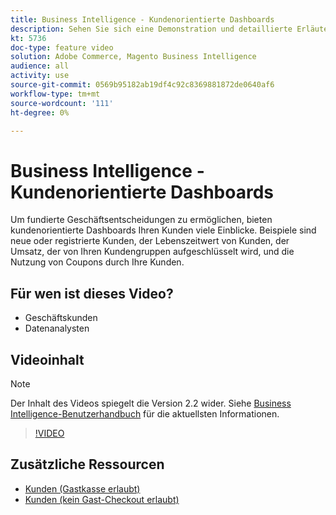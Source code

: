```yaml
---
title: Business Intelligence - Kundenorientierte Dashboards
description: Sehen Sie sich eine Demonstration und detaillierte Erläuterung der kundenorientierten Dashboards an.
kt: 5736
doc-type: feature video
solution: Adobe Commerce, Magento Business Intelligence
audience: all
activity: use
source-git-commit: 0569b95182ab19df4c92c8369881872de0640af6
workflow-type: tm+mt
source-wordcount: '111'
ht-degree: 0%

---
```



# Business Intelligence - Kundenorientierte Dashboards

Um fundierte Geschäftsentscheidungen zu ermöglichen, bieten kundenorientierte Dashboards Ihren Kunden viele Einblicke. Beispiele sind neue oder registrierte Kunden, der Lebenszeitwert von Kunden, der Umsatz, der von Ihren Kundengruppen aufgeschlüsselt wird, und die Nutzung von Coupons durch Ihre Kunden.

## Für wen ist dieses Video?

- Geschäftskunden
- Datenanalysten

## Videoinhalt

>[!NOTE]
>
>Der Inhalt des Videos spiegelt die Version 2.2 wider. Siehe [Business Intelligence-Benutzerhandbuch](https://docs.magento.com/mbi/) für die aktuellsten Informationen.

>[!VIDEO](https://video.tv.adobe.com/v/35990?quality=12&learn=on)

## Zusätzliche Ressourcen

- [Kunden (Gastkasse erlaubt)](https://docs.magento.com/mbi/data-user/dashboards/dashboards-pro.html#customers-guest-checkout-allowed)
- [Kunden (kein Gast-Checkout erlaubt)](https://docs.magento.com/mbi/data-user/dashboards/dashboards-pro.html#customers-no-guest-checkout-allowed)
